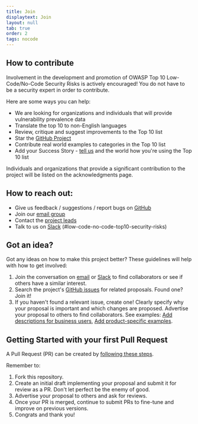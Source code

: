 ```yaml
---
title: Join
displaytext: Join
layout: null
tab: true
order: 2
tags: nocode
---
```


## How to contribute

Involvement in the development and promotion of OWASP Top 10 Low-Code/No-Code Security Risks is actively encouraged!
You do not have to be a security expert in order to contribute. 

Here are some ways you can help:

- We are looking for organizations and individuals that will provide vulnerability prevalence data
- Translate the top 10 to non-English languages
- Review, critique and suggest improvements to the Top 10 list
- Star the [GitHub Project](https://github.com/OWASP/www-project-top-10-low-code-no-code-security-risks)
- Contribute real world examples to categories in the Top 10 list
- Add your Success Story - [tell us](mailto:michael.bargury@owasp.org) and the world how you're using the Top 10 list

Individuals and organizations that provide a significant contribution to the project will be listed on the acknowledgments page.

## How to reach out:

- Give us feedback / suggestions / report bugs on [GitHub](https://github.com/OWASP/www-project-top-10-low-code-no-code-security-risks)
- Join our [email group](https://groups.google.com/g/owasp-no-code-low-code)
- Contact the [project leads](mailto:michael.bargury@owasp.org)
- Talk to us on [Slack](https://owasp.slack.com/archives/C02C6RU6G10) (#low-code-no-code-top10-security-risks)

## Got an idea?

Got any ideas on how to make this project better? These guidelines will help with how to get involved:

1. Join the conversation on [email](https://groups.google.com/g/owasp-no-code-low-code) or [Slack](https://owasp.slack.com/archives/C02C6RU6G10) to find collaborators or see if others have a similar interest.
2. Search the project's [GitHub issues](https://github.com/OWASP/www-project-top-10-low-code-no-code-security-risks/issues) for related proposals. Found one? Join it!
3. If you haven't found a relevant issue, create one! Clearly specify why your proposal is important and which changes are proposed. Advertise your proposal to others to find collaborators. See examples: [Add descriptions for business users](https://github.com/OWASP/www-project-top-10-low-code-no-code-security-risks/issues/48), [Add product-specific examples](https://github.com/OWASP/www-project-top-10-low-code-no-code-security-risks/issues/49).

## Getting Started with your first Pull Request

A Pull Request (PR) can be created by [following these steps](https://docs.github.com/en/pull-requests/collaborating-with-pull-requests/proposing-changes-to-your-work-with-pull-requests/creating-a-pull-request-from-a-fork).

Remember to:

1. Fork this repository.
2. Create an initial draft implementing your proposal and submit it for review as a PR. Don't let perfect be the enemy of good.
3. Advertise your proposal to others and ask for reviews.
4. Once your PR is merged, continue to submit PRs to fine-tune and improve on previous versions.
5. Congrats and thank you!
